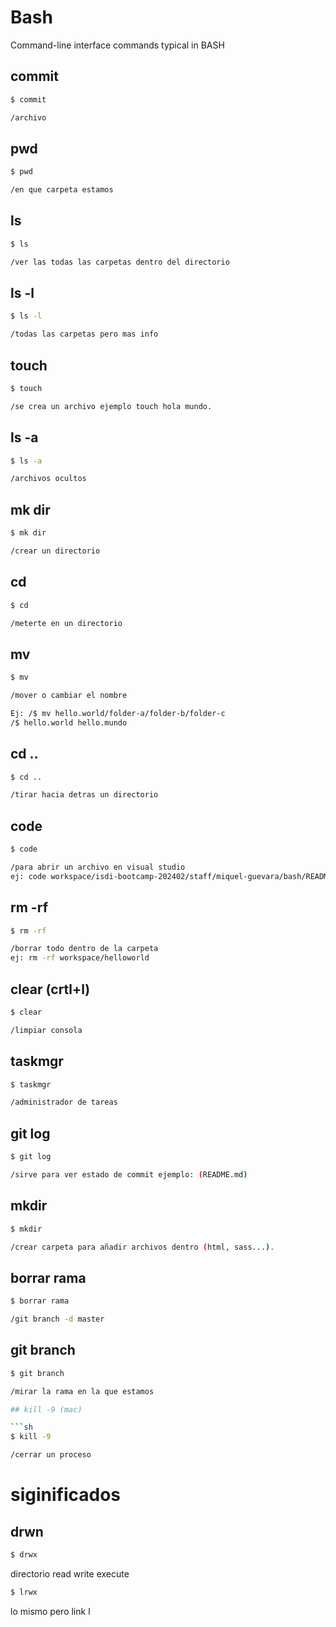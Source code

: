 # Bash

Command-line interface commands typical in BASH

## commit

```sh
$ commit 

/archivo
```

## pwd

```sh
$ pwd

/en que carpeta estamos
```

## ls

```sh
$ ls

/ver las todas las carpetas dentro del directorio
```

## ls -l

```sh
$ ls -l

/todas las carpetas pero mas info
```

## touch

```sh
$ touch

/se crea un archivo ejemplo touch hola mundo.
```

## ls -a

```sh
$ ls -a

/archivos ocultos
```

## mk dir

```sh
$ mk dir

/crear un directorio
```

## cd

```sh
$ cd

/meterte en un directorio
```

## mv

```sh
$ mv

/mover o cambiar el nombre

Ej: /$ mv hello.world/folder-a/folder-b/folder-c
/$ hello.world hello.mundo
```

## cd ..

```sh
$ cd ..

/tirar hacia detras un directorio
```

## code

```sh
$ code

/para abrir un archivo en visual studio
ej: code workspace/isdi-bootcamp-202402/staff/miquel-guevara/bash/README.md
```

## rm -rf

```sh
$ rm -rf

/borrar todo dentro de la carpeta
ej: rm -rf workspace/helloworld
```

## clear (crtl+l)

```sh
$ clear

/limpiar consola
```

## taskmgr

```sh
$ taskmgr

/administrador de tareas
```

## git log

```sh
$ git log

/sirve para ver estado de commit ejemplo: (README.md)
```

## mkdir

```sh
$ mkdir

/crear carpeta para añadir archivos dentro (html, sass...).
```

## borrar rama

```sh
$ borrar rama

/git branch -d master
```

## git branch

```sh
$ git branch

/mirar la rama en la que estamos

## kill -9 (mac)

```sh
$ kill -9

/cerrar un proceso
```
 

# siginificados

## drwn

```sh
$ drwx
```

directorio read write execute

```sh
$ lrwx
```

lo mismo pero link l
